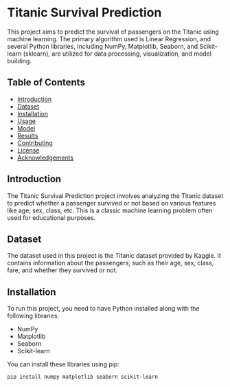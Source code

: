 # Titanic Survival Prediction

This project aims to predict the survival of passengers on the Titanic using machine learning. The primary algorithm used is Linear Regression, and several Python libraries, including NumPy, Matplotlib, Seaborn, and Scikit-learn (sklearn), are utilized for data processing, visualization, and model building.

## Table of Contents
- [Introduction](#introduction)
- [Dataset](#dataset)
- [Installation](#installation)
- [Usage](#usage)
- [Model](#model)
- [Results](#results)
- [Contributing](#contributing)
- [License](#license)
- [Acknowledgements](#acknowledgements)

## Introduction
The Titanic Survival Prediction project involves analyzing the Titanic dataset to predict whether a passenger survived or not based on various features like age, sex, class, etc. This is a classic machine learning problem often used for educational purposes.

## Dataset
The dataset used in this project is the Titanic dataset provided by Kaggle. It contains information about the passengers, such as their age, sex, class, fare, and whether they survived or not.

## Installation
To run this project, you need to have Python installed along with the following libraries:

- NumPy
- Matplotlib
- Seaborn
- Scikit-learn

You can install these libraries using pip:

```bash
pip install numpy matplotlib seaborn scikit-learn
